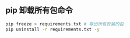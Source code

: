## pip 卸载所有包命令

```bash
pip freeze > requirements.txt # 导出所有安装的包
pip uninstall -r requirements.txt -y
```